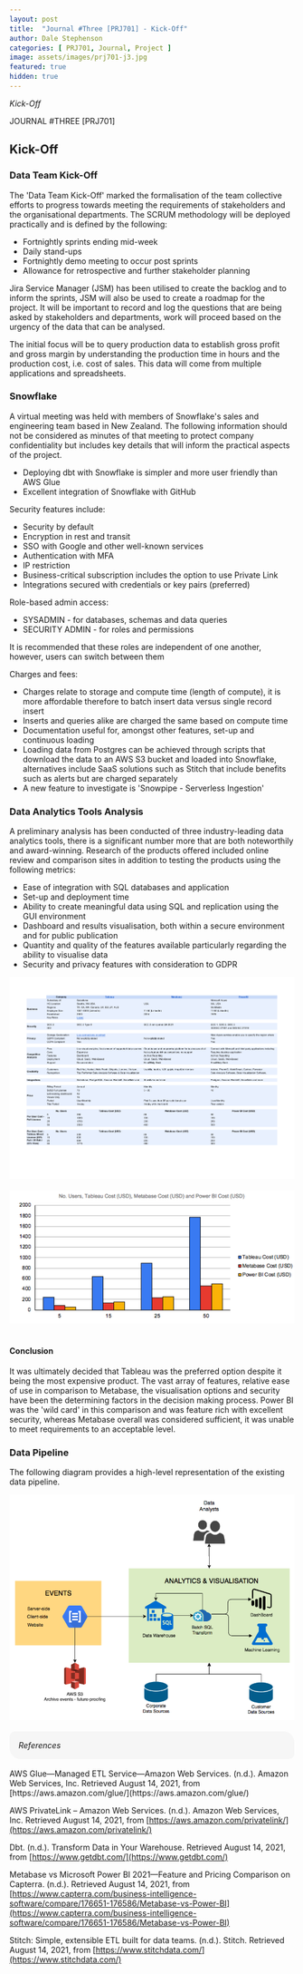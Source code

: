 ```yaml
---
layout: post
title:  "Journal #Three [PRJ701] - Kick-Off" 
author: Dale Stephenson
categories: [ PRJ701, Journal, Project ]
image: assets/images/prj701-j3.jpg
featured: true
hidden: true
---
```

<i>Kick-Off</i>

JOURNAL #THREE [PRJ701]

<h2>Kick-Off</h2>

<h3>Data Team Kick-Off</h3>
 
The 'Data Team Kick-Off' marked the formalisation of the team collective efforts to progress towards meeting the requirements of stakeholders and the organisational departments. The SCRUM methodology will be deployed practically and is defined by the following:
 
- Fortnightly sprints ending mid-week
- Daily stand-ups
- Fortnightly demo meeting to occur post sprints
- Allowance for retrospective and further stakeholder planning 
 
Jira Service Manager (JSM) has been utilised to create the backlog and to inform the sprints, JSM will also be used to create a roadmap for the project. It will be important to record and log the questions that are being asked by stakeholders and departments, work will proceed based on the urgency of the data that can be analysed.
 
The initial focus will be to query production data to establish gross profit and gross margin by understanding the production time in hours and the production cost, i.e. cost of sales. This data will come from multiple applications and spreadsheets.
 
<h3>Snowflake</h3>
 
A virtual meeting was held with members of Snowflake's sales and engineering team based in New Zealand. The following information should not be considered as minutes of that meeting to protect company confidentiality but includes key details that will inform the practical aspects of the project.
 
- Deploying dbt with Snowflake is simpler and more user friendly than AWS Glue 
- Excellent integration of Snowflake with GitHub

Security features include:

- Security by default
- Encryption in rest and transit
- SSO with Google and other well-known services 
- Authentication with MFA
- IP restriction 
- Business-critical subscription includes the option to use Private Link
- Integrations secured with credentials or key pairs (preferred)

Role-based admin access:

- SYSADMIN - for databases, schemas and data queries
- SECURITY ADMIN - for roles and permissions

It is recommended that these roles are independent of one another, however, users can switch between them

Charges and fees:

- Charges relate to storage and compute time (length of compute), it is more affordable therefore to batch insert data versus single record insert
- Inserts and queries alike are charged the same based on compute time 
- Documentation useful for, amongst other features, set-up and continuous loading
- Loading data from Postgres can be achieved through scripts that download the data to an AWS S3 bucket and loaded into Snowflake, alternatives include SaaS solutions such as Stitch that include benefits such as alerts but are charged separately 
- A new feature to investigate is 'Snowpipe - Serverless Ingestion'
 
<h3>Data Analytics Tools Analysis</h3>
 
A preliminary analysis has been conducted of three industry-leading data analytics tools, there is a significant number more that are both noteworthily and award-winning. Research of the products offered included online review and comparison sites in addition to testing the products using the following metrics:
 
- Ease of integration with SQL databases and application
- Set-up and deployment time
- Ability to create meaningful data using SQL and replication using the GUI environment 
- Dashboard and results visualisation, both within a secure environment and for public publication
- Quantity and quality of the features available particularly regarding the ability to visualise data   
- Security and privacy features with consideration to GDPR 

<center><img src="/assets/images/prj-j3-1-DataAnalyticsComparison-Table.pdf" alt="Data Analytics Comparison Table"></center><br>

<center><img src="/assets/images/prj-j3-2-DataAnalyticsComparison-Chart.png" alt="Data Analytics Comparison Chart"></center><br>
 
<h4>Conclusion</h4>

It was ultimately decided that Tableau was the preferred option despite it being the most expensive product. The vast array of features, relative ease of use in comparison to Metabase, the visualisation options and security have been the determining factors in the decision making process. Power BI was the 'wild card' in this comparison and was feature rich with excellent security, whereas Metabase overall was considered sufficient, it was unable to meet requirements to an acceptable level. 
 
<h3>Data Pipeline</h3>
 
The following diagram provides a high-level representation of the existing data pipeline.

<center><img src="/assets/images/prj-j3-3-DataPipeline.png" alt="High level Data Pipeline"></center><br>

<div style="background-color: #f6f6f6; padding: 1rem; border-radius: 10px 20px;"> 
    <i>References</i>
</div>
<br>
AWS Glue—Managed ETL Service—Amazon Web Services. (n.d.). Amazon Web Services, Inc. Retrieved August 14, 2021, from [https://aws.amazon.com/glue/](https://aws.amazon.com/glue/)

AWS PrivateLink – Amazon Web Services. (n.d.). Amazon Web Services, Inc. Retrieved August 14, 2021, from [https://aws.amazon.com/privatelink/](https://aws.amazon.com/privatelink/)

Dbt. (n.d.). Transform Data in Your Warehouse. Retrieved August 14, 2021, from [https://www.getdbt.com/](https://www.getdbt.com/)

Metabase vs Microsoft Power BI 2021—Feature and Pricing Comparison on Capterra. (n.d.). Retrieved August 14, 2021, from [https://www.capterra.com/business-intelligence-software/compare/176651-176586/Metabase-vs-Power-BI](https://www.capterra.com/business-intelligence-software/compare/176651-176586/Metabase-vs-Power-BI)

Stitch: Simple, extensible ETL built for data teams. (n.d.). Stitch. Retrieved August 14, 2021, from [https://www.stitchdata.com/](https://www.stitchdata.com/)
